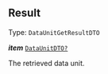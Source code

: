 

## Result

Type: `DataUnitGetResultDTO`  
<article>

***item*** [`DataUnitDTO?`](/docs/dataunitdto--page#dataunitdto) 

The retrieved data unit.

</article>

